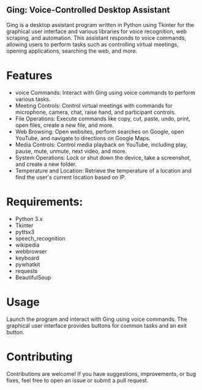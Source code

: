 
## Ging: Voice-Controlled Desktop Assistant
Ging is a desktop assistant program written in Python using Tkinter for the graphical user interface and various libraries for voice recognition, web scraping, and automation. This assistant responds to voice commands, allowing users to perform tasks such as controlling virtual meetings, opening applications, searching the web, and more.

# Features
- voice Commands: Interact with Ging using voice commands to perform various tasks.
- Meeting Controls: Control virtual meetings with commands for microphone, camera, chat, raise hand, and participant controls.
- File Operations: Execute commands like copy, cut, paste, undo, print, open files, create a new file, and more.
- Web Browsing: Open websites, perform searches on Google, open YouTube, and navigate to directions on Google Maps.
- Media Controls: Control media playback on YouTube, including play, pause, mute, unmute, next video, and more.
- System Operations: Lock or shut down the device, take a screenshot, and create a new folder.
- Temperature and Location: Retrieve the temperature of a location and find the user's current location based on IP.

# Requirements:
- Python 3.x
- Tkinter
- pyttsx3
- speech_recognition
- wikipedia
- webbrowser
- keyboard
- pywhatkit
- requests
- BeautifulSoup


# Usage
Launch the program and interact with Ging using voice commands.
The graphical user interface provides buttons for common tasks and an exit button.

# Contributing
Contributions are welcome! If you have suggestions, improvements, or bug fixes, feel free to open an issue or submit a pull request.
